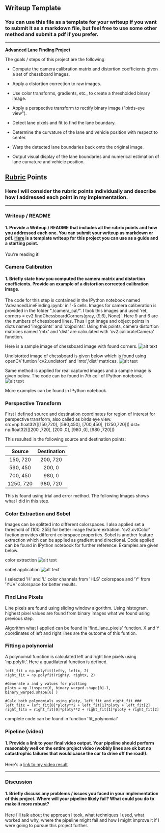 ## Writeup Template

### You can use this file as a template for your writeup if you want to submit it as a markdown file, but feel free to use some other method and submit a pdf if you prefer.

---

**Advanced Lane Finding Project**

The goals / steps of this project are the following:

* Compute the camera calibration matrix and distortion coefficients given a set of chessboard images.


* Apply a distortion correction to raw images.
* Use color transforms, gradients, etc., to create a thresholded binary image.
* Apply a perspective transform to rectify binary image ("birds-eye view").
* Detect lane pixels and fit to find the lane boundary.
* Determine the curvature of the lane and vehicle position with respect to center.
* Warp the detected lane boundaries back onto the original image.
* Output visual display of the lane boundaries and numerical estimation of lane curvature and vehicle position.

[//]: # (Image References)

[image1]: ./examples/undistort_output.png "Undistorted"
[image2]: ./test_images/test1.jpg "Road Transformed"
[image3]: ./examples/binary_combo_example.jpg "Binary Example"
[image4]: ./examples/warped_straight_lines.jpg "Warp Example"
[image5]: ./examples/color_fit_lines.jpg "Fit Visual"
[image6]: ./examples/example_output.jpg "Output"
[video1]: ./project_video.mp4 "Video"

## [Rubric](https://review.udacity.com/#!/rubrics/571/view) Points

### Here I will consider the rubric points individually and describe how I addressed each point in my implementation.  

---

### Writeup / README

#### 1. Provide a Writeup / README that includes all the rubric points and how you addressed each one.  You can submit your writeup as markdown or pdf.  [Here](https://github.com/udacity/CarND-Advanced-Lane-Lines/blob/master/writeup_template.md) is a template writeup for this project you can use as a guide and a starting point.  

You're reading it!

### Camera Calibration

#### 1. Briefly state how you computed the camera matrix and distortion coefficients. Provide an example of a distortion corrected calibration image.


The code for this step is contained in the IPython notebook named 'AdvancedLineFinding.ipynb' in 1-5 cells. Images for camera caliberation is provided in the folder "./camera_cal/". I took this images and used  'ret, corners = cv2.findChessboardCorners(gray, (9,6), None)'. Here 9 and 6 are the numbers of chessboard lines. Thus I got image and object points in dicts named 'imgpoints' and 'objpoints'. Using this points, camera distortion matrices named 'mtx' and 'dist' are calculated with 'cv2.calibrateCamera' function.

Here is a sample image of chessboard image with found corners.
![alt text][image1]

Undistorted image of chessboard is given below which is found using openCV funtion 'cv2.undistort' and 'mtx','dist' matrices.
![alt text][image1]

Same method is applied for real captured images and a sample image is given below. The code can be found in 7th cell of IPython notebook. 
![alt text][image1]

More examples can be found in IPython notebook.

### Perspective Transform

First I defined source and destination coordinates for region of interest for perspective transform, also called as birds eye view.
src=np.float32([[150,720], [590,450], [700,450], [1250,720]])
dst= np.float32([[200 ,720], [200  ,0], [980 ,0], [980 ,720]])

This resulted in the following source and destination points:

| Source        | Destination   | 
|:-------------:|:-------------:| 
| 150, 720      | 200, 720      | 
| 590, 450      | 200, 0        |
| 700, 450      | 980, 0        |
| 1250, 720     | 980, 720      |

This is found using trial and error method. The following Images shows what I did in this step. 

### Color Extraction and Sobel

Images can be splitted into different colorspaces. I also applied set a threshold of (100, 255) for better image feature extration. 
'cv2.cvtColor' fuction provides different colorspace properties. Sobel is another feature extraction which can be applied as gradient and directional. Code applied can be found in IPython notebook for further reference. Examples are given below.

color extraction
![alt text][image1]

sobel application
![alt text][image1]

I selected 'H' and 'L' color channels from 'HLS' colorspace and 'Y' from 'YUV' colorspace for better results.


### Find Line Pixels

Line pixels are found using sliding window algorithm. Using histogram, highest pixel values are found from binary images what we found using previous step.

Algorithm what I applied can be found in 'find_lane_pixels' function. X and Y coordinates of left and right lines are the outcome of this funtion.

### Fitting a polynomial

A polynomial function is calculated left and right line pixels using 'np.polyfit'. Here a quadilateral function is defined.


    left_fit = np.polyfit(lefty, leftx, 2)
    right_fit = np.polyfit(righty, rightx, 2)
 
    #Generate x and y values for plotting
    ploty = np.linspace(0, binary_warped.shape[0]-1, binary_warped.shape[0] )    
    
    #Calc both polynomials using ploty, left_fit and right_fit ###
    left_fitx = left_fit[0]*ploty**2 + left_fit[1]*ploty + left_fit[2]
    right_fitx = right_fit[0]*ploty**2 + right_fit[1]*ploty + right_fit[2]
    
complete code can be found in function 'fit_polynomial'



### Pipeline (video)

#### 1. Provide a link to your final video output.  Your pipeline should perform reasonably well on the entire project video (wobbly lines are ok but no catastrophic failures that would cause the car to drive off the road!).

Here's a [link to my video result](./project_video.mp4)

---

### Discussion

#### 1. Briefly discuss any problems / issues you faced in your implementation of this project.  Where will your pipeline likely fail?  What could you do to make it more robust?

Here I'll talk about the approach I took, what techniques I used, what worked and why, where the pipeline might fail and how I might improve it if I were going to pursue this project further.  
